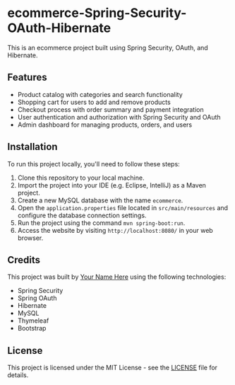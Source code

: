 # ecommerce-Spring-Security-OAuth-Hibernate

This is an ecommerce project built using Spring Security, OAuth, and Hibernate. 

## Features

- Product catalog with categories and search functionality
- Shopping cart for users to add and remove products
- Checkout process with order summary and payment integration
- User authentication and authorization with Spring Security and OAuth
- Admin dashboard for managing products, orders, and users

## Installation

To run this project locally, you'll need to follow these steps:

1. Clone this repository to your local machine.
2. Import the project into your IDE (e.g. Eclipse, IntelliJ) as a Maven project.
3. Create a new MySQL database with the name `ecommerce`.
4. Open the `application.properties` file located in `src/main/resources` and configure the database connection settings.
5. Run the project using the command `mvn spring-boot:run`.
6. Access the website by visiting `http://localhost:8080/` in your web browser.

## Credits

This project was built by [Your Name Here](https://github.com/yourusername) using the following technologies:

- Spring Security
- Spring OAuth
- Hibernate
- MySQL
- Thymeleaf
- Bootstrap

## License

This project is licensed under the MIT License - see the [LICENSE](LICENSE) file for details.

